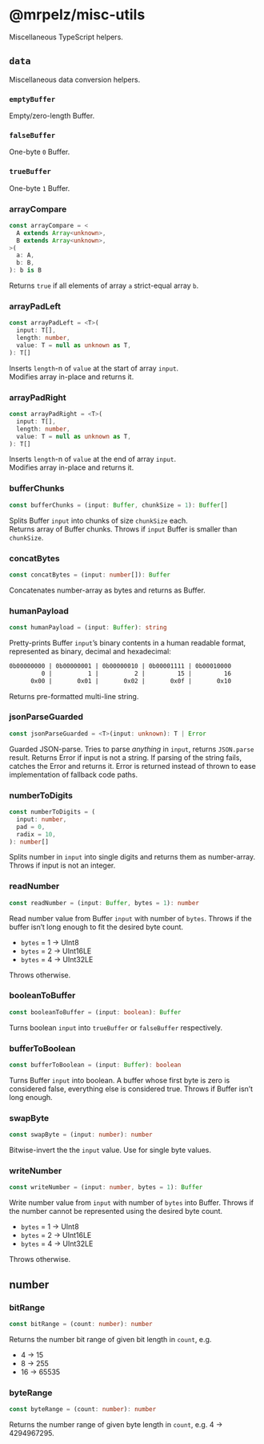 # @mrpelz/misc-utils

Miscellaneous TypeScript helpers.

## `data`

Miscellaneous data conversion helpers.

### `emptyBuffer`

Empty/zero-length Buffer.

### `falseBuffer`

One-byte `0` Buffer.

### `trueBuffer`

One-byte `1` Buffer.

### arrayCompare

```ts
const arrayCompare = <
  A extends Array<unknown>,
  B extends Array<unknown>,
>(
  a: A,
  b: B,
): b is B
```

Returns `true` if all elements of array `a` strict-equal array `b`.

### arrayPadLeft

```ts
const arrayPadLeft = <T>(
  input: T[],
  length: number,
  value: T = null as unknown as T,
): T[]
```

Inserts `length`-n of `value` at the start of array `input`.  
Modifies array in-place and returns it.

### arrayPadRight

```ts
const arrayPadRight = <T>(
  input: T[],
  length: number,
  value: T = null as unknown as T,
): T[]
```

Inserts `length`-n of `value` at the end of array `input`.  
Modifies array in-place and returns it.

### bufferChunks

```ts
const bufferChunks = (input: Buffer, chunkSize = 1): Buffer[]
```

Splits Buffer `input` into chunks of size `chunkSize` each.  
Returns array of Buffer chunks. Throws if `input` Buffer is smaller than `chunkSize`.

### concatBytes

```ts
const concatBytes = (input: number[]): Buffer
```

Concatenates number-array as bytes and returns as Buffer.

### humanPayload

```ts
const humanPayload = (input: Buffer): string
```

Pretty-prints Buffer `input`’s binary contents in a human readable format, represented as binary, decimal and hexadecimal:

```txt
0b00000000 | 0b00000001 | 0b00000010 | 0b00001111 | 0b00010000
         0 |          1 |          2 |         15 |         16
      0x00 |       0x01 |       0x02 |       0x0f |       0x10
```

Returns pre-formatted multi-line string.

### jsonParseGuarded

```ts
const jsonParseGuarded = <T>(input: unknown): T | Error
```

Guarded JSON-parse. Tries to parse _anything_ in `input`, returns `JSON.parse` result. Returns Error if input is not a string. If parsing of the string fails, catches the Error and returns it. Error is returned instead of thrown to ease implementation of fallback code paths.

### numberToDigits

```ts
const numberToDigits = (
  input: number,
  pad = 0,
  radix = 10,
): number[]
```

Splits number in `input` into single digits and returns them as number-array. Throws if input is not an integer.

### readNumber

```ts
const readNumber = (input: Buffer, bytes = 1): number
```

Read number value from Buffer `input` with number of `bytes`. Throws if the buffer isn’t long enough to fit the desired byte count.

* `bytes` = 1 → UInt8
* `bytes` = 2 → UInt16LE
* `bytes` = 4 → UInt32LE

Throws otherwise.

### booleanToBuffer

```ts
const booleanToBuffer = (input: boolean): Buffer
```

Turns boolean `input` into `trueBuffer` or `falseBuffer` respectively.

### bufferToBoolean

```ts
const bufferToBoolean = (input: Buffer): boolean
```

Turns Buffer `input` into boolean. A buffer whose first byte is zero is considered false, everything else is considered true. Throws if Buffer isn’t long enough.

### swapByte

```ts
const swapByte = (input: number): number
```

Bitwise-invert the the `input` value. Use for single byte values.

### writeNumber

```ts
const writeNumber = (input: number, bytes = 1): Buffer
```

Write number value from `input` with number of `bytes` into Buffer. Throws if the number cannot be represented using the desired byte count.

* `bytes` = 1 → UInt8
* `bytes` = 2 → UInt16LE
* `bytes` = 4 → UInt32LE

Throws otherwise.

## number

### bitRange

```ts
const bitRange = (count: number): number
```

Returns the number bit range of given bit length in `count`, e.g.

* 4 → 15
* 8 → 255
* 16 → 65535

### byteRange

```ts
const byteRange = (count: number): number
```

Returns the number range of given byte length in `count`, e.g. 4 → 4294967295.
